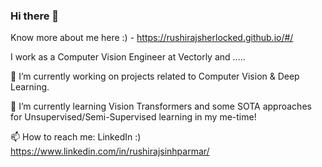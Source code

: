 ### Hi there 👋

Know more about me here :) - https://rushirajsherlocked.github.io/#/ 

I work as a Computer Vision Engineer at Vectorly and .....

🔭 I’m currently working on projects related to Computer Vision & Deep Learning.

🌱 I’m currently learning Vision Transformers and some SOTA approaches for Unsupervised/Semi-Supervised learning in my me-time!

📫 How to reach me: LinkedIn :) https://www.linkedin.com/in/rushirajsinhparmar/





<!--
**rushirajsherlocked/rushirajsherlocked** is a ✨ _special_ ✨ repository because its `README.md` (this file) appears on your GitHub profile.

Here are some ideas to get you started:

🔭 I’m currently working on projects related to Computer Vision & Deep Learning
🌱 I’m currently learning ...
👯 I’m looking to collaborate on ...
🤔 I’m looking for help with ...
💬 Ask me about ...
📫 How to reach me: ...
😄 Pronouns: ...
⚡ Fun fact: ...

